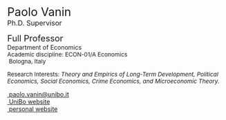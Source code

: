<span style="font-size: 20pt; color: var(--global-theme-color);"> Paolo Vanin </span> <br> <span style="font-size: 12pt; color: var(--global-theme-color);"> Ph.D. Supervisor </span>

<span style="font-size: 15pt;"> Full Professor </span> <br> Department of Economics <br> <span style="font-size: 10pt;"> Academic discipline: ECON-01/A Economics </span> <br> <span style="font-size: 10pt;"> <i class="fa-solid fa-location-dot"></i> &nbsp;Bologna, Italy</span>

<p style="font-size: 10pt;"> Research Interests: <i> Theory and Empirics of Long-Term Development, Political Economics, Social Economics, Crime Economics, and Microeconomic Theory. </i></p>

[<i class="fa-solid fa-envelope"></i> &nbsp;paolo.vanin@unibo.it](mailto:paolo.vanin@unibo.it) <br>
[<i class="fa-solid fa-building-columns"></i> &nbsp;UniBo website](https://www.unibo.it/sitoweb/paolo.vanin/en) <br>
[<i class="fa-solid fa-globe"></i> &nbsp;personal website](https://sites.google.com/site/paolovanin/)
